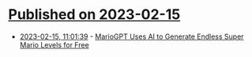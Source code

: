# [Published on 2023-02-15](index.md)

* [2023-02-15, 11:01:39](https://news.ycombinator.com/item?id=34802287) - [MarioGPT Uses AI to Generate Endless Super Mario Levels for Free](https://www.slashgear.com/1199870/mariogpt-uses-ai-to-generate-endless-super-mario-levels-for-free/)
